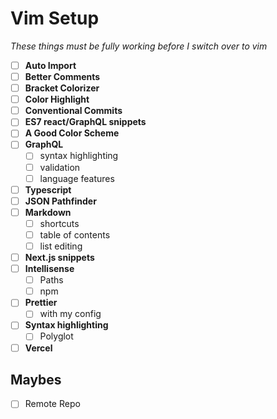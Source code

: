 # Vim Setup
_These things must be fully working before I switch over to vim_
- [ ] **Auto Import**
- [ ] **Better Comments**
- [ ] **Bracket Colorizer**
- [ ] **Color Highlight**
- [ ] **Conventional Commits**
- [ ] **ES7 react/GraphQL snippets**
- [ ] **A Good Color Scheme**
- [ ] **GraphQL**
  - [ ] syntax highlighting
  - [ ] validation  
  - [ ] language features
- [ ] **Typescript**
- [ ] **JSON Pathfinder**
- [ ] **Markdown**
  - [ ]  shortcuts
  - [ ]  table of contents
  - [ ]  list editing
- [ ] **Next.js snippets**
- [ ] **Intellisense**
  - [ ]  Paths
  - [ ]  npm
- [ ] **Prettier**
  - [ ]  with my config
- [ ] **Syntax highlighting**
  - [ ]  Polyglot
- [ ] **Vercel**

## Maybes 
- [ ] Remote Repo
